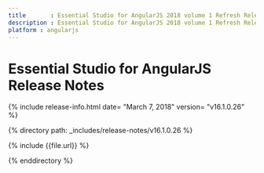 ```yaml
---
title 		: Essential Studio for AngularJS 2018 volume 1 Refresh Release Notes
description : Essential Studio for AngularJS 2018 volume 1 Refresh Release Notes
platform : angularjs
---
```


# Essential Studio for AngularJS Release Notes

{% include release-info.html date= "March 7, 2018" version= "v16.1.0.26" %} 

{% directory path: _includes/release-notes/v16.1.0.26 %}

{% include {{file.url}} %}

{% enddirectory %}